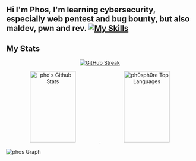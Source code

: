 **Hi I'm Phos, I'm learning cybersecurity, especially web pentest and bug bounty, but also maldev, pwn and rev.**
[![My Skills](https://skillicons.dev/icons?i=java,rust,cpp,c,obsidian,linux,vscode,github,arch,kali,aws,py,graphql,mysql,bots)](https://skillicons.dev)
---
## My Stats

<p align="center">
  <a href="https://git.io/streak-stats">
    <img src="https://streak-stats.demolab.com?user=ph0sph0re&theme=radical&mode=weekly" alt="GitHub Streak" />
  </a>
</p>
<p align="center">
  <a href="https://github.com/ph0sph0re">
        <img alt="pho's Github Stats" src="https://github-readme-stats.vercel.app/api?username=ph0sph0re&show_icons=true&theme=radical&count_private=tru" height="192px" width="49.5%"/>
    <img alt=" ph0sph0re Top Languages" src="https://github-readme-stats.vercel.app/api/top-langs?username=ph0sph0re&theme=radical&langs_count=8&layout=compact&count_private=true&cache_seconds=60" height="192px" width="49.5%"/>
  </a>
  </a>
  <br/>
</p>

![phos Graph](https://github-readme-activity-graph.vercel.app/graph?username=ph0sph0re&title=phos%20GitHub%20Activity%20Graph&theme=github-radical)
